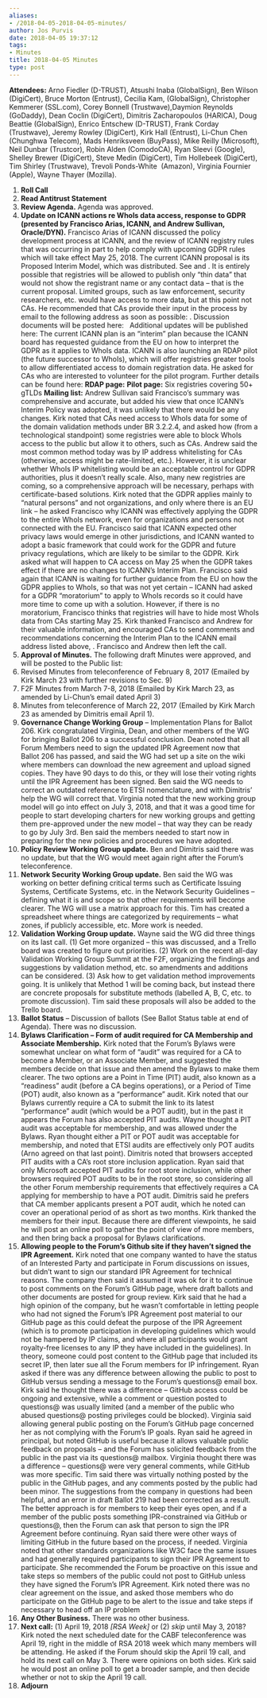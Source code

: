```yaml
---
aliases:
- /2018-04-05-2018-04-05-minutes/
author: Jos Purvis
date: 2018-04-05 19:37:12
tags:
- Minutes
title: 2018-04-05 Minutes
type: post
---
```


**Attendees:** Arno Fiedler (D-TRUST), Atsushi Inaba (GlobalSign), Ben Wilson (DigiCert), Bruce Morton (Entrust), Cecilia Kam, (GlobalSign), Christopher Kemmerer (SSL.com), Corey Bonnell (Trustwave),Daymion Reynolds (GoDaddy), Dean Coclin (DigiCert), Dimitris Zacharopoulos (HARICA), Doug Beattie (GlobalSign), Enrico Entschew (D-TRUST), Frank Corday (Trustwave), Jeremy Rowley (DigiCert), Kirk Hall (Entrust), Li-Chun Chen (Chunghwa Telecom), Mads Henriksveen (BuyPass), Mike Reilly (Microsoft), Neil Dunbar (Trustcor), Robin Alden (ComodoCA), Ryan Sleevi (Google), Shelley Brewer (DigiCert), Steve Medin (DigiCert), Tim Hollebeek (DigiCert), Tim Shirley (Trustwave), Trevoli Ponds-White  (Amazon), Virginia Fournier (Apple), Wayne Thayer (Mozilla).

1. **Roll Call**
1. **Read Antitrust Statement**
1. **Review Agenda.** Agenda was approved.
1. **Update on ICANN actions re WhoIs data access, response to GDPR (presented by Francisco Arias, ICANN, and Andrew Sullivan, Oracle/DYN).**
   Francisco Arias of ICANN discussed the policy development process at ICANN, and the review of ICANN registry rules that was occurring in part to help comply with upcoming GDPR rules which will take effect May 25, 2018. The current ICANN proposal is its Proposed Interim Model, which was distributed. See and .
   It is entirely possible that registries will be allowed to publish only “thin data” that would not show the registrant name or any contact data – that is the current proposal. Limited groups, such as law enforcement, security researchers, etc. would have access to more data, but at this point not CAs. He recommended that CAs provide their input in the process by email to the following address as soon as possible: . Discussion documents will be posted here:   Additional updates will be published here:  The current ICANN plan is an “interim” plan because the ICANN board has requested guidance from the EU on how to interpret the GDPR as it applies to WhoIs data.
   ICANN is also launching an RDAP pilot (the future successor to WhoIs), which will offer registries greater tools to allow differentiated access to domain registration data. He asked for CAs who are interested to volunteer for the pilot program. Further details can be found here:
   **RDAP page:**
   **Pilot page:**
   Six registries covering 50+ gTLDs
   **Mailing list:**
   Andrew Sullivan said Francisco’s summary was comprehensive and accurate, but added his view that once ICANN’s Interim Policy was adopted, it was unlikely that there would be any changes. Kirk noted that CAs need access to WhoIs data for some of the domain validation methods under BR 3.2.2.4, and asked how (from a technological standpoint) some registries were able to block WhoIs access to the public but allow it to others, such as CAs. Andrew said the most common method today was by IP address whitelisting for CAs (otherwise, access might be rate-limited, etc.). However, it is unclear whether WhoIs IP whitelisting would be an acceptable control for GDPR authorities, plus it doesn’t really scale. Also, many new registries are coming, so a comprehensive approach will be necessary, perhaps with certificate-based solutions.
   Kirk noted that the GDPR applies mainly to “natural persons” and not organizations, and only where there is an EU link – he asked Francisco why ICANN was effectively applying the GDPR to the entire WhoIs network, even for organizations and persons not connected with the EU. Francisco said that ICANN expected other privacy laws would emerge in other jurisdictions, and ICANN wanted to adopt a basic framework that could work for the GDPR and future privacy regulations, which are likely to be similar to the GDPR. Kirk asked what will happen to CA access on May 25 when the GDPR takes effect if there are no changes to ICANN’s Interim Plan. Francisco said again that ICANN is waiting for further guidance from the EU on how the GDPR applies to WhoIs, so that was not yet certain – ICANN had asked for a GDPR “moratorium” to apply to WhoIs records so it could have more time to come up with a solution. However, if there is no moratorium, Francisco thinks that registries will have to hide most WhoIs data from CAs starting May 25.
   Kirk thanked Francisco and Andrew for their valuable information, and encouraged CAs to send comments and recommendations concerning the Interim Plan to the ICANN email address listed above, . Francisco and Andrew then left the call.
1. **Approval of Minutes.** The following draft Minutes were approved, and will be posted to the Public list:
1. Revised Minutes from teleconference of February 8, 2017 (Emailed by Kirk March 23 with further revisions to Sec. 9)
1. F2F Minutes from March 7-8, 2018 (Emailed by Kirk March 23, as amended by Li-Chun’s email dated April 3)
1. Minutes from teleconference of March 22, 2017 (Emailed by Kirk March 23 as amended by Dimitris email April 1).
1. **Governance Change Working Group** – Implementation Plans for Ballot 206. Kirk congratulated Virginia, Dean, and other members of the WG for bringing Ballot 206 to a successful conclusion. Dean noted that all Forum Members need to sign the updated IPR Agreement now that Ballot 206 has passed, and said the WG had set up a site on the wiki where members can download the new agreement and upload signed copies. They have 90 days to do this, or they will lose their voting rights until the IPR Agreement has been signed.
   Ben said the WG needs to correct an outdated reference to ETSI nomenclature, and with Dimitris’ help the WG will correct that. Virginia noted that the new working group model will go into effect on July 3, 2018, and that it was a good time for people to start developing charters for new working groups and getting them pre-approved under the new model – that way they can be ready to go by July 3rd. Ben said the members needed to start now in preparing for the new policies and procedures we have adopted.
1. **Policy Review Working Group update.** Ben and Dimitris said there was no update, but that the WG would meet again right after the Forum’s teleconference.
1. **Network Security Working Group update.** Ben said the WG was working on better defining critical terms such as Certificate Issuing Systems, Certificate Systems, etc. in the Network Security Guidelines – defining what it is and scope so that other requirements will become clearer. The WG will use a matrix approach for this. Tim has created a spreadsheet where things are categorized by requirements – what zones, if publicly accessible, etc. More work is needed.
1. **Validation Working Group update.** Wayne said the WG did three things on its last call. (1) Get more organized – this was discussed, and a Trello board was created to figure out priorities. (2) Work on the recent all-day Validation Working Group Summit at the F2F, organizing the findings and suggestions by validation method, etc. so amendments and additions can be considered. (3) Ask how to get validation method improvements going. It is unlikely that Method 1 will be coming back, but instead there are concrete proposals for substitute methods (labelled A, B, C, etc. to promote discussion). Tim said these proposals will also be added to the Trello board.
1. **Ballot Status** – Discussion of ballots (See Ballot Status table at end of Agenda). There was no discussion.
1. **Bylaws Clarification – Form of audit required for CA Membership and Associate Membership.**
   Kirk noted that the Forum’s Bylaws were somewhat unclear on what form of “audit” was required for a CA to become a Member, or an Associate Member, and suggested the members decide on that issue and then amend the Bylaws to make them clearer. The two options are a Point in Time (PIT) audit, also known as a “readiness” audit (before a CA begins operations), or a Period of Time (POT) audit, also known as a “performance” audit. Kirk noted that our Bylaws currently require a CA to submit the link to its latest “performance” audit (which would be a POT audit), but in the past it appears the Forum has also accepted PIT audits.
   Wayne thought a PIT audit was acceptable for membership, and was allowed under the Bylaws. Ryan thought either a PIT or POT audit was acceptable for membership, and noted that ETSI audits are effectively only POT audits (Arno agreed on that last point). Dimitris noted that browsers accepted PIT audits with a CA’s root store inclusion application. Ryan said that only Microsoft accepted PIT audits for root store inclusion, while other browsers required POT audits to be in the root store, so considering all the other Forum membership requirements that effectively requires a CA applying for membership to have a POT audit. Dimitris said he prefers that CA member applicants present a POT audit, which he noted can cover an operational period of as short as two months.
   Kirk thanked the members for their input. Because there are different viewpoints, he said he will post an online poll to gather the point of view of more members, and then bring back a proposal for Bylaws clarifications.
1. **Allowing people to the Forum’s Github site if they haven’t signed the IPR Agreement.**
   Kirk noted that one company wanted to have the status of an Interested Party and participate in Forum discussions on issues, but didn’t want to sign our standard IPR Agreement for technical reasons. The company then said it assumed it was ok for it to continue to post comments on the Forum’s GitHub page, where draft ballots and other documents are posted for group review. Kirk said that he had a high opinion of the company, but he wasn’t comfortable in letting people who had not signed the Forum’s IPR Agreement post material to our GitHub page as this could defeat the purpose of the IPR Agreement (which is to promote participation in developing guidelines which would not be hampered by IP claims, and where all participants would grant royalty-free licenses to any IP they have included in the guidelines). In theory, someone could post content to the GitHub page that included its secret IP, then later sue all the Forum members for IP infringement.
   Ryan asked if there was any difference between allowing the public to post to GitHub versus sending a message to the Forum’s questions@ email box. Kirk said he thought there was a difference – GitHub access could be ongoing and extensive, while a comment or question posted to questions@ was usually limited (and a member of the public who abused questions@ posting privileges could be blocked). Virginia said allowing general public posting on the Forum’s GitHub page concerned her as not complying with the Forum’s IP goals.
   Ryan said he agreed in principal, but noted GitHub is useful because it allows valuable public feedback on proposals – and the Forum has solicited feedback from the public in the past via its questions@ mailbox. Virginia thought there was a difference – questions@ were very general comments, while GitHub was more specific.
   Tim said there was virtually nothing posted by the public in the GitHub pages, and any comments posted by the public had been minor. The suggestions from the company in questions had been helpful, and an error in draft Ballot 219 had been corrected as a result. The better approach is for members to keep their eyes open, and if a member of the public posts something IPR-constrained via GitHub or questions@, then the Forum can ask that person to sign the IPR Agreement before continuing. Ryan said there were other ways of limiting GitHub in the future based on the process, if needed. Virginia noted that other standards organizations like W3C face the same issues and had generally required participants to sign their IPR Agreement to participate. She recommended the Forum be proactive on this issue and take steps so members of the public could not post to GitHub unless they have signed the Forum’s IPR Agreement.
   Kirk noted there was no clear agreement on the issue, and asked those members who do participate on the GitHub page to be alert to the issue and take steps if necessary to head off an IP problem
1. **Any Other Business.** There was no other business.
1. **Next call:** (1) April 19, 2018 _\[RSA Week\]_ or (2) _skip_ until May 3, 2018?
   Kirk noted the next scheduled date for the CABF teleconference was April 19, right in the middle of RSA 2018 week which many members will be attending. He asked if the Forum should skip the April 19 call, and hold its next call on May 3. There were opinions on both sides. Kirk said he would post an online poll to get a broader sample, and then decide whether or not to skip the April 19 call.
1. **Adjourn**